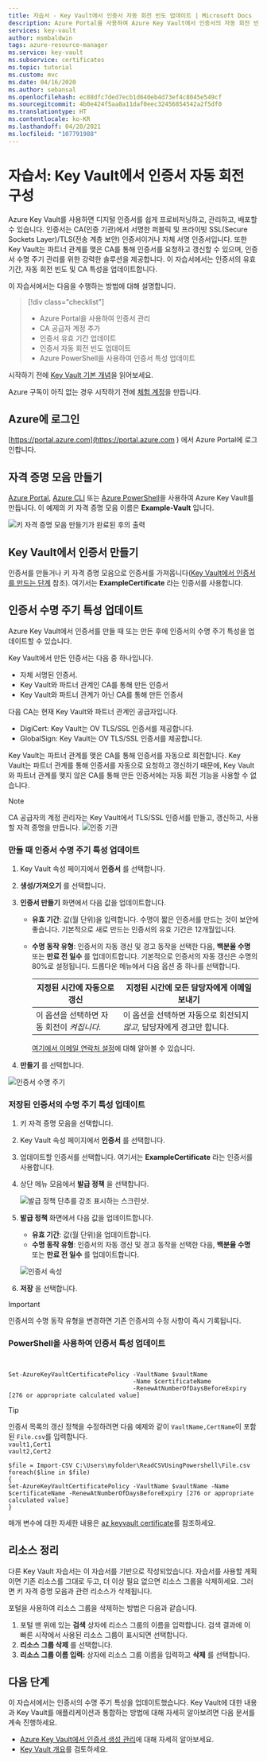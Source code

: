 ```yaml
---
title: 자습서 - Key Vault에서 인증서 자동 회전 빈도 업데이트 | Microsoft Docs
description: Azure Portal을 사용하여 Azure Key Vault에서 인증서의 자동 회전 빈도를 업데이트하는 방법을 보여주는 자습서
services: key-vault
author: msmbaldwin
tags: azure-resource-manager
ms.service: key-vault
ms.subservice: certificates
ms.topic: tutorial
ms.custom: mvc
ms.date: 04/16/2020
ms.author: sebansal
ms.openlocfilehash: ec88dfc7ded7ecb1d640eb4d73ef4c8045e549cf
ms.sourcegitcommit: 4b0e424f5aa8a11daf0eec32456854542a2f5df0
ms.translationtype: HT
ms.contentlocale: ko-KR
ms.lasthandoff: 04/20/2021
ms.locfileid: "107791988"
---
```

# <a name="tutorial-configure-certificate-auto-rotation-in-key-vault"></a>자습서: Key Vault에서 인증서 자동 회전 구성

Azure Key Vault를 사용하면 디지털 인증서를 쉽게 프로비저닝하고, 관리하고, 배포할 수 있습니다. 인증서는 CA(인증 기관)에서 서명한 퍼블릭 및 프라이빗 SSL(Secure Sockets Layer)/TLS(전송 계층 보안) 인증서이거나 자체 서명 인증서입니다. 또한 Key Vault는 파트너 관계를 맺은 CA를 통해 인증서를 요청하고 갱신할 수 있으며, 인증서 수명 주기 관리를 위한 강력한 솔루션을 제공합니다. 이 자습서에서는 인증서의 유효 기간, 자동 회전 빈도 및 CA 특성을 업데이트합니다.

이 자습서에서는 다음을 수행하는 방법에 대해 설명합니다.

> [!div class="checklist"]
> * Azure Portal을 사용하여 인증서 관리
> * CA 공급자 계정 추가
> * 인증서 유효 기간 업데이트
> * 인증서 자동 회전 빈도 업데이트
> * Azure PowerShell을 사용하여 인증서 특성 업데이트

시작하기 전에 [Key Vault 기본 개념](../general/basic-concepts.md)을 읽어보세요.

Azure 구독이 아직 없는 경우 시작하기 전에 [체험 계정](https://azure.microsoft.com/free/?WT.mc_id=A261C142F)을 만듭니다.

## <a name="sign-in-to-azure"></a>Azure에 로그인

[https://portal.azure.com](https://portal.azure.com ) 에서 Azure Portal에 로그인합니다.

## <a name="create-a-vault"></a>자격 증명 모음 만들기

[Azure Portal](../general/quick-create-portal.md), [Azure CLI](../general/quick-create-cli.md) 또는 [Azure PowerShell](../general/quick-create-powershell.md)을 사용하여 Azure Key Vault를 만듭니다. 이 예제의 키 자격 증명 모음 이름은 **Example-Vault** 입니다.

![키 자격 증명 모음 만들기가 완료된 후의 출력](../media/certificates/tutorial-import-cert/vault-properties.png)

## <a name="create-a-certificate-in-key-vault"></a>Key Vault에서 인증서 만들기

인증서를 만들거나 키 자격 증명 모음으로 인증서를 가져옵니다([Key Vault에서 인증서를 만드는 단계](../secrets/quick-create-portal.md) 참조). 여기서는 **ExampleCertificate** 라는 인증서를 사용합니다.

## <a name="update-certificate-lifecycle-attributes"></a>인증서 수명 주기 특성 업데이트

Azure Key Vault에서 인증서를 만들 때 또는 만든 후에 인증서의 수명 주기 특성을 업데이트할 수 있습니다.

Key Vault에서 만든 인증서는 다음 중 하나입니다.

- 자체 서명된 인증서.
- Key Vault와 파트너 관계인 CA를 통해 만든 인증서
- Key Vault와 파트너 관계가 아닌 CA를 통해 만든 인증서

다음 CA는 현재 Key Vault와 파트너 관계인 공급자입니다.

- DigiCert: Key Vault는 OV TLS/SSL 인증서를 제공합니다.
- GlobalSign: Key Vault는 OV TLS/SSL 인증서를 제공합니다.

Key Vault는 파트너 관계를 맺은 CA를 통해 인증서를 자동으로 회전합니다. Key Vault는 파트너 관계를 통해 인증서를 자동으로 요청하고 갱신하기 때문에, Key Vault와 파트너 관계를 맺지 않은 CA를 통해 만든 인증서에는 자동 회전 기능을 사용할 수 없습니다.

> [!NOTE]
> CA 공급자의 계정 관리자는 Key Vault에서 TLS/SSL 인증서를 만들고, 갱신하고, 사용할 자격 증명을 만듭니다.
![인증 기관](../media/certificates/tutorial-rotate-cert/cert-authority-create.png)
>

### <a name="update-certificate-lifecycle-attributes-at-the-time-of-creation"></a>만들 때 인증서 수명 주기 특성 업데이트

1. Key Vault 속성 페이지에서 **인증서** 를 선택합니다.
1. **생성/가져오기** 를 선택합니다.
1. **인증서 만들기** 화면에서 다음 값을 업데이트합니다.

   - **유효 기간**: 값(월 단위)을 입력합니다. 수명이 짧은 인증서를 만드는 것이 보안에 좋습니다. 기본적으로 새로 만드는 인증서의 유효 기간은 12개월입니다.
   - **수명 동작 유형**: 인증서의 자동 갱신 및 경고 동작을 선택한 다음, **백분율 수명** 또는 **만료 전 일수** 를 업데이트합니다. 기본적으로 인증서의 자동 갱신은 수명의 80%로 설정됩니다. 드롭다운 메뉴에서 다음 옵션 중 하나를 선택합니다.

      |  지정된 시간에 자동으로 갱신| 지정된 시간에 모든 담당자에게 이메일 보내기 |
      |-----------|------|
      |이 옵션을 선택하면 자동 회전이 *켜집니다*. | 이 옵션을 선택하면 자동으로 회전되지 *않고*, 담당자에게 경고만 합니다.|
      
      [여기에서 이메일 연락처 설정](https://docs.microsoft.com/azure/key-vault/certificates/overview-renew-certificate#get-notified-about-certificate-expiration)에 대해 알아볼 수 있습니다.

1. **만들기** 를 선택합니다.

![인증서 수명 주기](../media/certificates/tutorial-rotate-cert/create-cert-lifecycle.png)

### <a name="update-lifecycle-attributes-of-a-stored-certificate"></a>저장된 인증서의 수명 주기 특성 업데이트

1. 키 자격 증명 모음을 선택합니다.
1. Key Vault 속성 페이지에서 **인증서** 를 선택합니다.
1. 업데이트할 인증서를 선택합니다. 여기서는 **ExampleCertificate** 라는 인증서를 사용합니다.
1. 상단 메뉴 모음에서 **발급 정책** 을 선택합니다.

   ![발급 정책 단추를 강조 표시하는 스크린샷.](../media/certificates/tutorial-rotate-cert/cert-issuance-policy.png)

1. **발급 정책** 화면에서 다음 값을 업데이트합니다.

   - **유효 기간**: 값(월 단위)을 업데이트합니다.
   - **수명 동작 유형**: 인증서의 자동 갱신 및 경고 동작을 선택한 다음, **백분율 수명** 또는 **만료 전 일수** 를 업데이트합니다.

   ![인증서 속성](../media/certificates/tutorial-rotate-cert/cert-policy-change.png)

1. **저장** 을 선택합니다.

> [!IMPORTANT]
> 인증서의 수명 동작 유형을 변경하면 기존 인증서의 수정 사항이 즉시 기록됩니다.


### <a name="update-certificate-attributes-by-using-powershell"></a>PowerShell을 사용하여 인증서 특성 업데이트

```azurepowershell


Set-AzureKeyVaultCertificatePolicy -VaultName $vaultName 
                                   -Name $certificateName 
                                   -RenewAtNumberOfDaysBeforeExpiry [276 or appropriate calculated value]
```

> [!TIP]
> 인증서 목록의 갱신 정책을 수정하려면 다음 예제와 같이 `VaultName,CertName`이 포함된 `File.csv`를 입력합니다.
> <br/>
 `vault1,Cert1` <br/>
>  `vault2,Cert2`
>
>  ```azurepowershell
>  $file = Import-CSV C:\Users\myfolder\ReadCSVUsingPowershell\File.csv 
> foreach($line in $file)
> {
> Set-AzureKeyVaultCertificatePolicy -VaultName $vaultName -Name $certificateName -RenewAtNumberOfDaysBeforeExpiry [276 or appropriate calculated value]
> }
>  ```
> 
매개 변수에 대한 자세한 내용은 [az keyvault certificate](/cli/azure/keyvault/certificate#az_keyvault_certificate_set_attributes)를 참조하세요.

## <a name="clean-up-resources"></a>리소스 정리

다른 Key Vault 자습서는 이 자습서를 기반으로 작성되었습니다. 자습서를 사용할 계획이면 기존 리소스를 그대로 두고,
더 이상 필요 없으면 리소스 그룹을 삭제하세요. 그러면 키 자격 증명 모음과 관련 리소스가 삭제됩니다.

포털을 사용하여 리소스 그룹을 삭제하는 방법은 다음과 같습니다.

1. 포털 맨 위에 있는 **검색** 상자에 리소스 그룹의 이름을 입력합니다. 검색 결과에 이 빠른 시작에서 사용된 리소스 그룹이 표시되면 선택합니다.
1. **리소스 그룹 삭제** 를 선택합니다.
1. **리소스 그룹 이름 입력:** 상자에 리소스 그룹 이름을 입력하고 **삭제** 를 선택합니다.


## <a name="next-steps"></a>다음 단계

이 자습서에서는 인증서의 수명 주기 특성을 업데이트했습니다. Key Vault에 대한 내용과 Key Vault를 애플리케이션과 통합하는 방법에 대해 자세히 알아보려면 다음 문서를 계속 진행하세요.

- [Azure Key Vault에서 인증서 생성 관리](./create-certificate-scenarios.md)에 대해 자세히 알아보세요.
- [Key Vault 개요](../general/overview.md)를 검토하세요.

